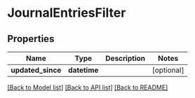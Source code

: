 # JournalEntriesFilter


## Properties
Name | Type | Description | Notes
------------ | ------------- | ------------- | -------------
**updated_since** | **datetime** |  | [optional] 

[[Back to Model list]](../../README.md#documentation-for-models) [[Back to API list]](../../README.md#documentation-for-api-endpoints) [[Back to README]](../../README.md)


